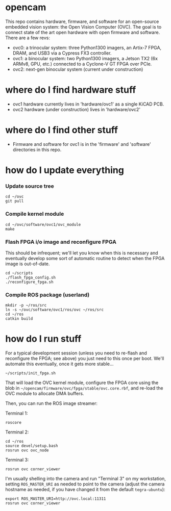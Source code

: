 # opencam

This repo contains hardware, firmware, and software for an open-source embedded
vision system: the Open Vision Computer (OVC). The goal is to connect state of
the art open hardware with open firmware and software. There are a few revs:

 * ovc0: a trinocular system: three Python1300 imagers, an Artix-7 FPGA, DRAM, and USB3 via a Cypress FX3 controller.
 * ovc1: a binocular system: two Python1300 imagers, a Jetson TX2 (6x ARMv8, GPU, etc.) connected to a Cyclone-V GT FPGA over PCIe.
 * ovc2: next-gen binocular system (current under construction)

# where do I find hardware stuff

 * ovc1 hardware currently lives in 'hardware/ovc1' as a single KiCAD PCB.
 * ovc2 hardware (under construction) lives in 'hardware/ovc2'
 
# where do I find other stuff

 * Firmware and software for ovc1 is in the 'firmware' and 'software'
directories in this repo.

# how do I update everything

### Update source tree
```
cd ~/ovc
git pull
```

### Compile kernel module
```
cd ~/ovc/software/ovc1/ovc_module
make
```

### Flash FPGA i/o image and reconfigure FPGA
This should be infrequent; we'll let you know when this is necessary and eventually develop some sort of automatic routine to detect when the FPGA image is out-of-date.
```
cd ~/scripts
./flash_fpga_config.sh
./reconfigure_fpga.sh
```

### Compile ROS package (userland)
```
mkdir -p ~/ros/src
ln -s ~/ovc/software/ovc1/ros/ovc ~/ros/src
cd ~/ros
catkin build
```

# how do I run stuff
For a typical development session (unless you need to re-flash and reconfigure the FPGA; see above) you just need to this once per boot. We'll automate this eventually, once it gets more stable...
```
~/scripts/init_fpga.sh
```
That will load the OVC kernel module, configure the FPGA core using the blob in `~/opencam/firmware/ovc/fpga/stable/ovc.core.rbf`, and re-load the OVC module to allocate DMA buffers.

Then, you can run the ROS image streamer:

Terminal 1:
```
roscore
```

Terminal 2:
```
cd ~/ros
source devel/setup.bash
rosrun ovc ovc_node
```

Terminal 3:
```
rosrun ovc corner_viewer
```

I'm usually shelling into the camera and run "Terminal 3" on my workstation,
setting `ROS_MASTER_URI` as needed to point to the camera (adjust the camera
hostname as needed, if you have changed it from the default `tegra-ubuntu`):
```
export ROS_MASTER_URI=http://ovc.local:11311
rosrun ovc corner_viewer
```
